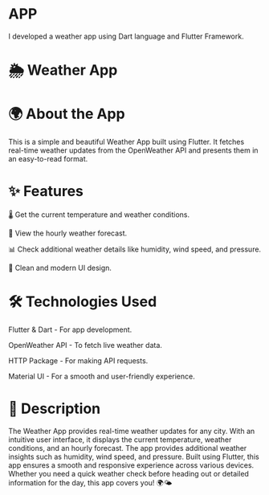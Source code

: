 # APP
I developed a weather app using Dart language and Flutter Framework.

# 🌦 Weather App

# 🌍 About the App

This is a simple and beautiful Weather App built using Flutter. It fetches real-time weather updates from the OpenWeather API and presents them in an easy-to-read format.

# ✨ Features

🌡 Get the current temperature and weather conditions.

📅 View the hourly weather forecast.

📊 Check additional weather details like humidity, wind speed, and pressure.

🎨 Clean and modern UI design.

# 🛠 Technologies Used

Flutter & Dart - For app development.

OpenWeather API - To fetch live weather data.

HTTP Package - For making API requests.

Material UI - For a smooth and user-friendly experience.

# 📝 Description

The Weather App provides real-time weather updates for any city. With an intuitive user interface, it displays the current temperature, weather conditions, and an hourly forecast. The app provides additional weather insights such as humidity, wind speed, and pressure. Built using Flutter, this app ensures a smooth and responsive experience across various devices. Whether you need a quick weather check before heading out or detailed information for the day, this app covers you! 🌍🌤

